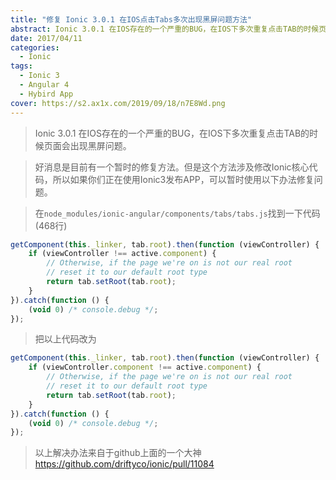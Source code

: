 ```yaml
---
title: "修复 Ionic 3.0.1 在IOS点击Tabs多次出现黑屏问题方法"
abstract: Ionic 3.0.1 在IOS存在的一个严重的BUG，在IOS下多次重复点击TAB的时候页面会出现黑屏问题。
date: 2017/04/11
categories:
  - Ionic
tags:
  - Ionic 3
  - Angular 4
  - Hybird App
cover: https://s2.ax1x.com/2019/09/18/n7E8Wd.png
---
```


> Ionic 3.0.1 在IOS存在的一个严重的BUG，在IOS下多次重复点击TAB的时候页面会出现黑屏问题。

> 好消息是目前有一个暂时的修复方法。但是这个方法涉及修改Ionic核心代码，所以如果你们正在使用Ionic3发布APP，可以暂时使用以下办法修复问题。

> 在```node_modules/ionic-angular/components/tabs/tabs.js```找到一下代码 (468行)

```typescript
getComponent(this._linker, tab.root).then(function (viewController) {
    if (viewController !== active.component) {
        // Otherwise, if the page we're on is not our real root
        // reset it to our default root type
        return tab.setRoot(tab.root);
    }
}).catch(function () {
    (void 0) /* console.debug */;
});
```

> 把以上代码改为

```typescript
getComponent(this._linker, tab.root).then(function (viewController) {
    if (viewController.component !== active.component) {
        // Otherwise, if the page we're on is not our real root
        // reset it to our default root type
        return tab.setRoot(tab.root);
    }
}).catch(function () {
    (void 0) /* console.debug */;
});
```

> 以上解决办法来自于github上面的一个大神 https://github.com/driftyco/ionic/pull/11084



